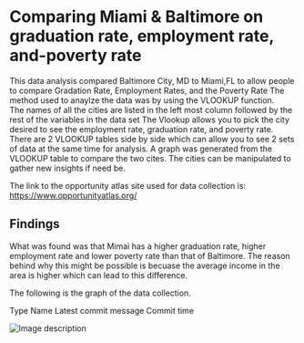 # Comparing Miami & Baltimore on graduation rate, employment rate, and-poverty rate


This data analysis compared Baltimore City, MD to Miami,FL to allow people to compare Gradation Rate, Employment Rates, and the Poverty Rate
The method used to anaylze the data was by using the VLOOKUP function.  
The names of all the cities are listed in the left most column followed by the rest of the variables in the data set
The Vlookup allows you to pick the city desired to see the employment rate, graduation rate, and poverty rate.
There are 2 VLOOKUP tables side by side which can allow you to see 2 sets of data at the same time for analysis.
A graph was generated from the VLOOKUP table to compare the two cites.
The cities can be manipulated to gather new insights if need be. 

The link to the opportunity atlas site used for data collection is: https://www.opportunityatlas.org/ 

## Findings
What was found was that Mimai has a higher graduation rate, higher employment rate and lower poverty rate than that of Baltimore. 
The reason behind why this might be possible is becuase the average income in the area is higher which can lead to this difference. 

The following is the graph of the data collection.


Type	Name	Latest commit message	Commit time

![Image description](Comparing-Miami-Baltimore-on-graduation-rate-employment-rate-and-poverty-rate/Miami%20and%20Baltimore.png)

